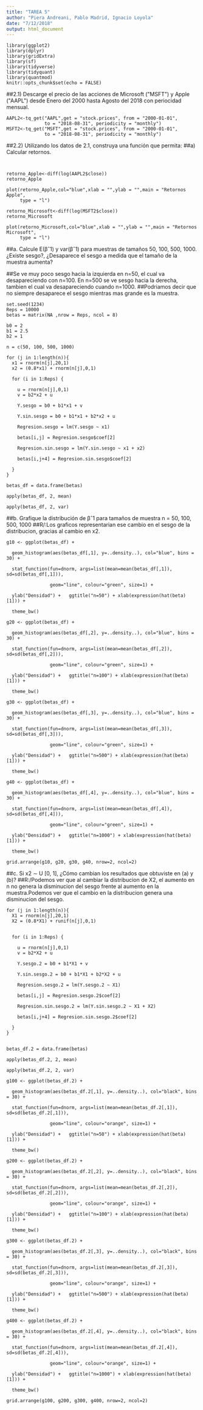 ```yaml
---
title: "TAREA 5"
author: "Piera Andreani, Pablo Madrid, Ignacio Loyola"
date: "7/12/2018"
output: html_document
---
```


```{r setup, include=FALSE}
library(ggplot2)
library(dplyr)
library(gridExtra)
library(sf)
library(tidyverse)
library(tidyquant)
library(quantmod)
knitr::opts_chunk$set(echo = FALSE)
```

##2.1) Descarge el precio de las acciones de Microsoft ("MSFT") y Apple ("AAPL") desde Enero del 2000 hasta Agosto del 2018 con periocidad mensual.
```{r}
AAPL2<-tq_get("AAPL",get = "stock.prices", from = "2000-01-01",
              to = "2018-08-31", periodicity = "monthly")
MSFT2<-tq_get("MSFT",get = "stock.prices", from = "2000-01-01",
              to = "2018-08-31", periodicity = "monthly")
```

##2.2) Utilizando los datos de 2.1, construya una función que permita:
##a) Calcular retornos.
```{r}


retorno_Apple<-diff(log(AAPL2$close))
retorno_Apple

plot(retorno_Apple,col="blue",xlab = "",ylab = "",main = "Retornos Apple",
     type = "l")

retorno_Microsoft<-diff(log(MSFT2$close))
retorno_Microsoft

plot(retorno_Microsoft,col="blue",xlab = "",ylab = "",main = "Retornos Microsoft",
     type = "l")
```
##a. Calcule E(βˆ1) y var(βˆ1) para muestras de tamaños 50, 100, 500, 1000. ¿Existe sesgo?, ¿Desaparece el sesgo a medida que el tamaño de la muestra aumenta?

##Se ve muy poco sesgo hacia la izquierda en n=50, el cual va desapareciendo con n=100. En n=500 se ve sesgo hacia la derecha, tambien el cual va desapareciendo cuando n=1000.
##Podriamos decir que no siempre desaparece el sesgo mientras mas grande es la muestra.


```{r}
set.seed(1234)
Reps = 10000
betas = matrix(NA ,nrow = Reps, ncol = 8)

b0 = 2
b1 = 2.5
b2 = 1

n = c(50, 100, 500, 1000)

for (j in 1:length(n)){
  x1 = rnorm(n[j],20,1)
  x2 = (0.8*x1) + rnorm(n[j],0,1)
  
  for (i in 1:Reps) {
    
    u = rnorm(n[j],0,1)
    v = b2*x2 + u
    
    Y.sesgo = b0 + b1*x1 + v
    
    Y.sin.sesgo = b0 + b1*x1 + b2*x2 + u
    
    Regresion.sesgo = lm(Y.sesgo ~ x1)
    
    betas[i,j] = Regresion.sesgo$coef[2]
    
    Regresion.sin.sesgo = lm(Y.sin.sesgo ~ x1 + x2)
    
    betas[i,j+4] = Regresion.sin.sesgo$coef[2]
    
  }
}

betas_df = data.frame(betas)

apply(betas_df, 2, mean)

apply(betas_df, 2, var)
```
##b. Grafique la distribución de βˆ1 para tamaños de muestra n = 50, 100, 500, 1000
##R/:Los graficos representarian ese cambio en el sesgo de la distribucion, gracias al cambio en x2.
```{r}
g10 <- ggplot(betas_df) + 
  
  geom_histogram(aes(betas_df[,1], y=..density..), col="blue", bins = 30) +
  
  stat_function(fun=dnorm, args=list(mean=mean(betas_df[,1]), sd=sd(betas_df[,1])), 
                
                geom="line", colour="green", size=1) +
  
  ylab("Densidad") +   ggtitle("n=50") + xlab(expression(hat(beta)[1])) +
  
  theme_bw()

g20 <- ggplot(betas_df) + 
  
  geom_histogram(aes(betas_df[,2], y=..density..), col="blue", bins = 30) +
  
  stat_function(fun=dnorm, args=list(mean=mean(betas_df[,2]), sd=sd(betas_df[,2])), 
                
                geom="line", colour="green", size=1) +
  
  ylab("Densidad") +   ggtitle("n=100") + xlab(expression(hat(beta)[1])) +
  
  theme_bw()

g30 <- ggplot(betas_df) + 
  
  geom_histogram(aes(betas_df[,3], y=..density..), col="blue", bins = 30) +
  
  stat_function(fun=dnorm, args=list(mean=mean(betas_df[,3]), sd=sd(betas_df[,3])), 
                
                geom="line", colour="green", size=1) +
  
  ylab("Densidad") +   ggtitle("n=500") + xlab(expression(hat(beta)[1])) +
  
  theme_bw()

g40 <- ggplot(betas_df) + 
  
  geom_histogram(aes(betas_df[,4], y=..density..), col="blue", bins = 30) +
  
  stat_function(fun=dnorm, args=list(mean=mean(betas_df[,4]), sd=sd(betas_df[,4])), 
                
                geom="line", colour="green", size=1) +
  
  ylab("Densidad") +   ggtitle("n=1000") + xlab(expression(hat(beta)[1])) +
  
  theme_bw()

grid.arrange(g10, g20, g30, g40, nrow=2, ncol=2)

```

##c. Si x2 ∼ U [0, 1], ¿Cómo cambian los resultados que obtuviste en (a) y (b)?
##R:/Podemos ver que al cambiar la distribucion de X2, el aumento en n no genera la disminucion del sesgo frente al aumento en la muestra.Podemos ver que el cambio en la distribucion genera una disminucion del sesgo.

```{r}
for (j in 1:length(n)){
  X1 = rnorm(n[j],20,1)
  X2 = (0.8*X1) + runif(n[j],0,1)
  
  
  for (i in 1:Reps) {
    
    u = rnorm(n[j],0,1)
    v = b2*X2 + u
    
    Y.sesgo.2 = b0 + b1*X1 + v
    
    Y.sin.sesgo.2 = b0 + b1*X1 + b2*X2 + u
    
    Regresion.sesgo.2 = lm(Y.sesgo.2 ~ X1)
    
    betas[i,j] = Regresion.sesgo.2$coef[2]
    
    Regresion.sin.sesgo.2 = lm(Y.sin.sesgo.2 ~ X1 + X2)
    
    betas[i,j+4] = Regresion.sin.sesgo.2$coef[2]
    
  }
}


betas_df.2 = data.frame(betas)

apply(betas_df.2, 2, mean)

apply(betas_df.2, 2, var)

```

```{r}
g100 <- ggplot(betas_df.2) + 
  
  geom_histogram(aes(betas_df.2[,1], y=..density..), col="black", bins = 30) +
  
  stat_function(fun=dnorm, args=list(mean=mean(betas_df.2[,1]), sd=sd(betas_df.2[,1])), 
                
                geom="line", colour="orange", size=1) +
  
  ylab("Densidad") +   ggtitle("n=50") + xlab(expression(hat(beta)[1])) +
  
  theme_bw()

g200 <- ggplot(betas_df.2) + 
  
  geom_histogram(aes(betas_df.2[,2], y=..density..), col="black", bins = 30) +
  
  stat_function(fun=dnorm, args=list(mean=mean(betas_df.2[,2]), sd=sd(betas_df.2[,2])), 
                
                geom="line", colour="orange", size=1) +
  
  ylab("Densidad") +   ggtitle("n=100") + xlab(expression(hat(beta)[1])) +
  
  theme_bw()

g300 <- ggplot(betas_df.2) + 
  
  geom_histogram(aes(betas_df.2[,3], y=..density..), col="black", bins = 30) +
  
  stat_function(fun=dnorm, args=list(mean=mean(betas_df.2[,3]), sd=sd(betas_df.2[,3])), 
                
                geom="line", colour="orange", size=1) +
  
  ylab("Densidad") +   ggtitle("n=500") + xlab(expression(hat(beta)[1])) +
  
  theme_bw()

g400 <- ggplot(betas_df.2) + 
  
  geom_histogram(aes(betas_df.2[,4], y=..density..), col="black", bins = 30) +
  
  stat_function(fun=dnorm, args=list(mean=mean(betas_df.2[,4]), sd=sd(betas_df.2[,4])), 
                
                geom="line", colour="orange", size=1) +
  
  ylab("Densidad") +   ggtitle("n=1000") + xlab(expression(hat(beta)[1])) +
  
  theme_bw()

grid.arrange(g100, g200, g300, g400, nrow=2, ncol=2)

```